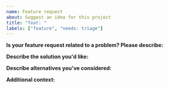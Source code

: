 ```yaml
---
name: Feature request
about: Suggest an idea for this project
title: "feat: "
labels: ["feature", "needs: triage"]
---
```


**Is your feature request related to a problem? Please describe:**
<!-- A clear and concise description of what the problem is. Ex. I'm always frustrated when [...] -->



**Describe the solution you'd like:**
<!-- A clear and concise description of what you want to happen. -->



**Describe alternatives you've considered:**
<!-- A clear and concise description of any alternative solutions or features you've considered. -->



**Additional context:**
<!-- Add any other context or screenshots about the feature request here. -->


